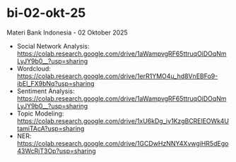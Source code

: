 # bi-02-okt-25
Materi Bank Indonesia - 02 Oktober 2025

- Social Network Analysis: https://colab.research.google.com/drive/1aWampvgRF65ttruqOiDOqNmLyJY9b0__?usp=sharing 
- Wordcloud: https://colab.research.google.com/drive/1erR1YMO4u_hd8VnEBFo9-ibEl_FX9bNq?usp=sharing
- Sentiment Analysis: https://colab.research.google.com/drive/1aWampvgRF65ttruqOiDOqNmLyJY9b0__?usp=sharing
- Topic Modeling: https://colab.research.google.com/drive/1xU6kDg_iy1KzgBCRElEOWk4UtamiTAcA?usp=sharing 
- NER: https://colab.research.google.com/drive/1GCDwHzNNY4XvwgiHR5dEgo43WcRjT3Op?usp=sharing
